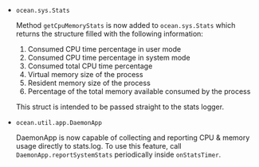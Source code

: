 * `ocean.sys.Stats`

  Method `getCpuMemoryStats` is now added to `ocean.sys.Stats`
  which returns the structure filled with the following information:

  1. Consumed CPU time percentage in user mode
  2. Consumed CPU time percentage in system mode
  3. Consumed total CPU time percentage
  4. Virtual memory size of the process
  5. Resident memory size of the process
  6. Percentage of the total memory available consumed by the process

  This struct is intended to be passed straight to the stats logger.

* `ocean.util.app.DaemonApp`

  DaemonApp is now capable of collecting and reporting CPU & memory usage
  directly to stats.log. To use this feature, call `DaemonApp.reportSystemStats`
  periodically inside `onStatsTimer`.
